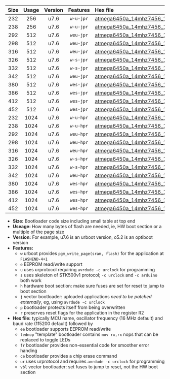 |Size|Usage|Version|Features|Hex file|
|:-:|:-:|:-:|:-:|:--|
|232|256|u7.6|`w-u-jpr`|[atmega6450a_14mhz7456_19200bps_ur_vbl.hex](https://raw.githubusercontent.com/stefanrueger/urboot/main//atmega6450a_14mhz7456_19200bps_ur_vbl.hex)|
|238|256|u7.6|`w-u-jpr`|[atmega6450a_14mhz7456_19200bps_lednop_ur_vbl.hex](https://raw.githubusercontent.com/stefanrueger/urboot/main//atmega6450a_14mhz7456_19200bps_lednop_ur_vbl.hex)|
|292|512|u7.6|`weu-jpr`|[atmega6450a_14mhz7456_19200bps_ee_ur_vbl.hex](https://raw.githubusercontent.com/stefanrueger/urboot/main//atmega6450a_14mhz7456_19200bps_ee_ur_vbl.hex)|
|298|512|u7.6|`weu-jpr`|[atmega6450a_14mhz7456_19200bps_ee_lednop_ur_vbl.hex](https://raw.githubusercontent.com/stefanrueger/urboot/main//atmega6450a_14mhz7456_19200bps_ee_lednop_ur_vbl.hex)|
|316|512|u7.6|`weu-jpr`|[atmega6450a_14mhz7456_19200bps_ee_lednop_fr_ur_vbl.hex](https://raw.githubusercontent.com/stefanrueger/urboot/main//atmega6450a_14mhz7456_19200bps_ee_lednop_fr_ur_vbl.hex)|
|326|512|u7.6|`w-s-jpr`|[atmega6450a_14mhz7456_19200bps_vbl.hex](https://raw.githubusercontent.com/stefanrueger/urboot/main//atmega6450a_14mhz7456_19200bps_vbl.hex)|
|332|512|u7.6|`w-s-jpr`|[atmega6450a_14mhz7456_19200bps_lednop_vbl.hex](https://raw.githubusercontent.com/stefanrueger/urboot/main//atmega6450a_14mhz7456_19200bps_lednop_vbl.hex)|
|342|512|u7.6|`weu-jpr`|[atmega6450a_14mhz7456_19200bps_ee_lednop_fr_ce_ur_vbl.hex](https://raw.githubusercontent.com/stefanrueger/urboot/main//atmega6450a_14mhz7456_19200bps_ee_lednop_fr_ce_ur_vbl.hex)|
|380|512|u7.6|`wes-jpr`|[atmega6450a_14mhz7456_19200bps_ee_vbl.hex](https://raw.githubusercontent.com/stefanrueger/urboot/main//atmega6450a_14mhz7456_19200bps_ee_vbl.hex)|
|386|512|u7.6|`wes-jpr`|[atmega6450a_14mhz7456_19200bps_ee_lednop_vbl.hex](https://raw.githubusercontent.com/stefanrueger/urboot/main//atmega6450a_14mhz7456_19200bps_ee_lednop_vbl.hex)|
|412|512|u7.6|`wes-jpr`|[atmega6450a_14mhz7456_19200bps_ee_lednop_fr_vbl.hex](https://raw.githubusercontent.com/stefanrueger/urboot/main//atmega6450a_14mhz7456_19200bps_ee_lednop_fr_vbl.hex)|
|452|512|u7.6|`wes-jpr`|[atmega6450a_14mhz7456_19200bps_ee_lednop_fr_ce_vbl.hex](https://raw.githubusercontent.com/stefanrueger/urboot/main//atmega6450a_14mhz7456_19200bps_ee_lednop_fr_ce_vbl.hex)|
|232|1024|u7.6|`w-u-hpr`|[atmega6450a_14mhz7456_19200bps_ur.hex](https://raw.githubusercontent.com/stefanrueger/urboot/main//atmega6450a_14mhz7456_19200bps_ur.hex)|
|238|1024|u7.6|`w-u-hpr`|[atmega6450a_14mhz7456_19200bps_lednop_ur.hex](https://raw.githubusercontent.com/stefanrueger/urboot/main//atmega6450a_14mhz7456_19200bps_lednop_ur.hex)|
|292|1024|u7.6|`weu-hpr`|[atmega6450a_14mhz7456_19200bps_ee_ur.hex](https://raw.githubusercontent.com/stefanrueger/urboot/main//atmega6450a_14mhz7456_19200bps_ee_ur.hex)|
|298|1024|u7.6|`weu-hpr`|[atmega6450a_14mhz7456_19200bps_ee_lednop_ur.hex](https://raw.githubusercontent.com/stefanrueger/urboot/main//atmega6450a_14mhz7456_19200bps_ee_lednop_ur.hex)|
|316|1024|u7.6|`weu-hpr`|[atmega6450a_14mhz7456_19200bps_ee_lednop_fr_ur.hex](https://raw.githubusercontent.com/stefanrueger/urboot/main//atmega6450a_14mhz7456_19200bps_ee_lednop_fr_ur.hex)|
|326|1024|u7.6|`w-s-hpr`|[atmega6450a_14mhz7456_19200bps.hex](https://raw.githubusercontent.com/stefanrueger/urboot/main//atmega6450a_14mhz7456_19200bps.hex)|
|332|1024|u7.6|`w-s-hpr`|[atmega6450a_14mhz7456_19200bps_lednop.hex](https://raw.githubusercontent.com/stefanrueger/urboot/main//atmega6450a_14mhz7456_19200bps_lednop.hex)|
|342|1024|u7.6|`weu-hpr`|[atmega6450a_14mhz7456_19200bps_ee_lednop_fr_ce_ur.hex](https://raw.githubusercontent.com/stefanrueger/urboot/main//atmega6450a_14mhz7456_19200bps_ee_lednop_fr_ce_ur.hex)|
|380|1024|u7.6|`wes-hpr`|[atmega6450a_14mhz7456_19200bps_ee.hex](https://raw.githubusercontent.com/stefanrueger/urboot/main//atmega6450a_14mhz7456_19200bps_ee.hex)|
|386|1024|u7.6|`wes-hpr`|[atmega6450a_14mhz7456_19200bps_ee_lednop.hex](https://raw.githubusercontent.com/stefanrueger/urboot/main//atmega6450a_14mhz7456_19200bps_ee_lednop.hex)|
|412|1024|u7.6|`wes-hpr`|[atmega6450a_14mhz7456_19200bps_ee_lednop_fr.hex](https://raw.githubusercontent.com/stefanrueger/urboot/main//atmega6450a_14mhz7456_19200bps_ee_lednop_fr.hex)|
|452|1024|u7.6|`wes-hpr`|[atmega6450a_14mhz7456_19200bps_ee_lednop_fr_ce.hex](https://raw.githubusercontent.com/stefanrueger/urboot/main//atmega6450a_14mhz7456_19200bps_ee_lednop_fr_ce.hex)|

- **Size:** Bootloader code size including small table at top end
- **Useage:** How many bytes of flash are needed, ie, HW boot section or a multiple of the page size
- **Version:** For example, u7.6 is an urboot version, o5.2 is an optiboot version
- **Features:**
  + `w` urboot provides `pgm_write_page(sram, flash)` for the application at `FLASHEND-4+1`
  + `e` EEPROM read/write support
  + `u` uses urprotocol requiring `avrdude -c urclock` for programming
  + `s` uses skeleton of STK500v1 protocol; `-c urclock` and `-c arduino` both work
  + `h` hardware boot section: make sure fuses are set for reset to jump to boot section
  + `j` vector bootloader: uploaded applications *need to be patched externally*, eg, using `avrdude -c urclock`
  + `p` bootloader protects itself from being overwritten
  + `r` preserves reset flags for the application in the register R2
- **Hex file:** typically MCU name, oscillator frequency (16 MHz default) and baud rate (115200 default) followed by
  + `ee` bootloader supports EEPROM read/write
  + `lednop` "template" bootloader contains `mov rx,rx` nops that can be replaced to toggle LEDs
  + `fr` bootloader provides non-essential code for smoother error handing
  + `ce` bootloader provides a chip erase command
  + `ur` uses urprotocol and requires `avrdude -c urclock` for programming
  + `vbl` vector bootloader: set fuses to jump to reset, not the HW boot section
